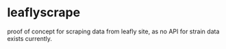 # leaflyscrape

proof of concept for scraping data from leafly site, as no API for strain data exists currently.

